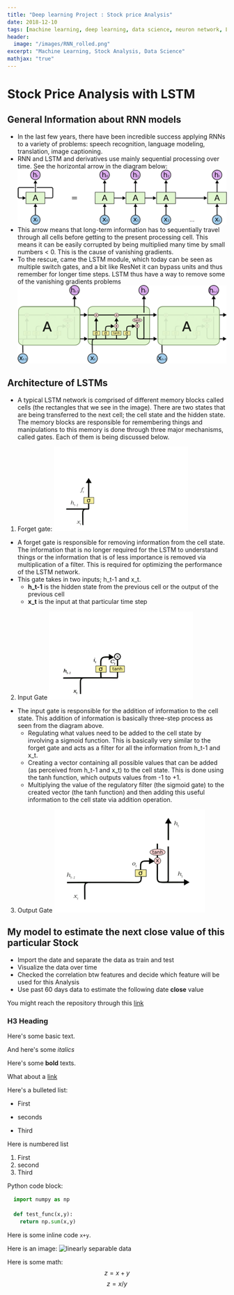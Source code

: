 ```yaml
---
title: "Deep learning Project : Stock price Analysis"
date: 2018-12-10
tags: [machine learning, deep learning, data science, neuron network, LSTM, Stock Analysis]
header:
  image: "/images/RNN_rolled.png"
excerpt: "Machine Learning, Stock Analysis, Data Science"
mathjax: "true"
---
```

# Stock Price Analysis with LSTM

## General Information about RNN models
*  In the last few years, there have been incredible success applying RNNs to a variety of problems: speech recognition, language modeling, translation, image captioning.
*  RNN and LSTM and derivatives use mainly sequential processing over time. See the horizontal arrow in the diagram below:
![My helpful screenshot](/images/RNN-unrolled2.png)
*  This arrow means that long-term information has to sequentially travel through all cells before getting to the present processing cell. This means it can be easily corrupted by being multiplied many time by small numbers < 0. This is the cause of vanishing gradients.
*  To the rescue, came the LSTM module, which today can be seen as multiple switch gates, and a bit like ResNet it can bypass units and thus remember for longer time steps. LSTM thus have a way to remove some of the vanishing gradients problems
![LSTM](/images/LSTM.png)
## Architecture of LSTMs
* A typical LSTM network is comprised of different memory blocks called cells
(the rectangles that we see in the image).  There are two states that are being transferred to the next cell; the cell state and the hidden state. The memory blocks are responsible for remembering things and manipulations to this memory is done through three major mechanisms, called gates. Each of them is being discussed below.
1. Forget gate:
![fgate](/images/fgate.png)
* A forget gate is responsible for removing information from the cell state. The information that is no longer required for the LSTM to understand things or the information that is of less importance is removed via multiplication of a filter. This is required for optimizing the performance of the LSTM network.
* This gate takes in two inputs; h_t-1 and x_t.
  * **h_t-1** is the hidden state from the previous cell or the output of the previous cell
  * **x_t** is the input at that particular time step
2. Input Gate
![igate](/images/igate.png)
* The input gate is responsible for the addition of information to the cell state. This addition of information is basically three-step process as seen from the diagram above.
  * Regulating what values need to be added to the cell state by involving a sigmoid function. This is basically very similar to the forget gate and acts as a filter for all the information from h_t-1 and x_t.
  * Creating a vector containing all possible values that can be added (as perceived from h_t-1 and x_t) to the cell state. This is done using the tanh function, which outputs values from -1 to +1.  
  * Multiplying the value of the regulatory filter (the sigmoid gate) to the created vector (the tanh function) and then adding this useful information to the cell state via addition operation.
3. Output Gate
![ogate](/images/ogate.png)

## My model to estimate the next close value of this particular Stock

* Import the date and separate the data as train and test
* Visualize the data over time
* Checked the correlation btw features and decide which feature will be used for this Analysis
* Use past 60 days data to estimate the following date **close** value

You might reach the repository through this [link](https://github.com/erenat77)
### H3 Heading

Here's some basic text.

And here's some *italics*

Here's some **bold** texts.

What about a [link](https://github.com/erenat77)

Here's a bulleted list:
* First
+ seconds
- Third

Here is numbered list
1. First
2. second
3. Third

Python code block:
```python
  import numpy as np

  def test_func(x,y):
    return np.sum(x,y)
```

Here is some inline code `x+y`.

Here is an image:
<img src="{{site.url}}{{ site.baseurl }}/image/data_sci2.jpg" alt="linearly separable data">

Here is some math:
$$z=x+y$$
$$z=x/y$$
